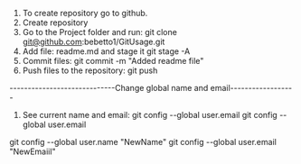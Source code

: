 1. To create repository go to github.
2. Create repository
3. Go to the Project folder and run:
   git clone git@github.com:bebetto1/GitUsage.git
4. Add file: readme.md and stage it
   git stage -A
5. Commit files:
   git commit -m "Added readme file"
6. Push files to the repository:
   git push

-----------------------------Change global name and email------------------

1. See current name and email:
   git config --global user.email
   git config --global user.email

git config --global user.name "NewName"
git config --global user.email "NewEmaiil"
